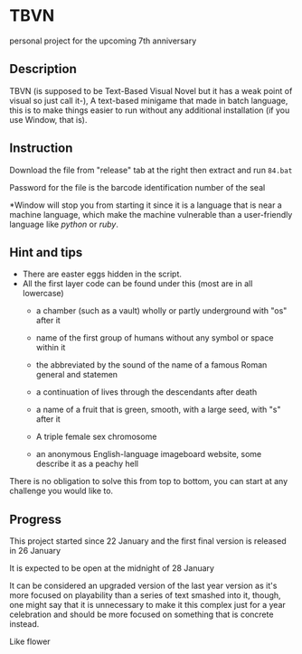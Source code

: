 # TBVN
personal project for the upcoming 7th anniversary
## Description
TBVN (is supposed to be Text-Based Visual Novel but it has a weak point of visual so just call it-), A text-based minigame that made in batch language, this is to make things easier to run without any additional installation (if you use Window, that is).
## Instruction
Download the file from "release" tab at the right then extract and run `84.bat`

Password for the file is the barcode identification number of the seal

*Window will stop you from starting it since it is a language that is near a machine language, which make the machine vulnerable than a user-friendly language like _python_ or _ruby_.

## Hint and tips
* There are easter eggs hidden in the script.
* All the first layer code can be found under this (most are in all lowercase)
    * a chamber (such as a vault) wholly or partly underground with "os" after it

    * name of the first group of humans without any symbol or space within it

    * the abbreviated by the sound of the name of a famous Roman general and statemen

    * a continuation of lives through the descendants after death

    * a name of a fruit that is green, smooth, with a large seed, with "s" after it

    * A triple female sex chromosome

    * an anonymous English-language imageboard website, some describe it as a peachy hell

There is no obligation to solve this from top to bottom, you can start at any challenge you would like to.

## Progress
This project started since 22 January and the first final version is released in 26 January

It is expected to be open at the midnight of 28 January

It can be considered an upgraded version of the last year version as it's more focused on playability than a series of text smashed into it, though, one might say that it is unnecessary to make it this complex just for a year celebration and should be more focused on something that is concrete instead.

Like flower
